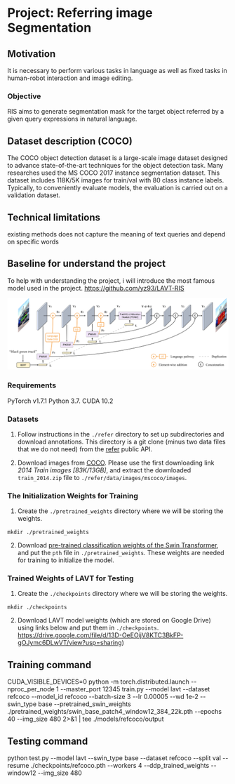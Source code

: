 # Project: Referring image Segmentation
## Motivation
It is necessary to perform various tasks in language as well as fixed tasks in human-robot interaction and image editing.
### Objective
RIS aims to generate segmentation mask for the target object referred by a given query expressions in natural language. 
## Dataset description (COCO)

The COCO object detection dataset is a large-scale image dataset designed to advance state-of-the-art techniques for the object detection task. Many researches used the
MS COCO 2017 instance segmentation dataset. This dataset includes 118K/5K images for train/val with 80 class instance labels. Typically, to conveniently evaluate models, the evaluation is carried out on a validation dataset.
## Technical limitations
existing methods does not capture the meaning of text queries and depend on specific words

## Baseline for understand the project
To help with understanding the project, i will introduce the most famous model used in the project.
https://github.com/yz93/LAVT-RIS

![Pipeline Image](pipeline.jpg)

### Requirements
PyTorch v1.7.1
Python 3.7.
CUDA 10.2

### Datasets
1. Follow instructions in the `./refer` directory to set up subdirectories
and download annotations.
This directory is a git clone (minus two data files that we do not need)
from the [refer](https://github.com/lichengunc/refer) public API.

2. Download images from [COCO](https://cocodataset.org/#download).
Please use the first downloading link *2014 Train images [83K/13GB]*, and extract
the downloaded `train_2014.zip` file to `./refer/data/images/mscoco/images`.

### The Initialization Weights for Training
1. Create the `./pretrained_weights` directory where we will be storing the weights.
```shell
mkdir ./pretrained_weights
```
2. Download [pre-trained classification weights of
the Swin Transformer](https://github.com/SwinTransformer/storage/releases/download/v1.0.0/swin_base_patch4_window12_384_22k.pth),
and put the `pth` file in `./pretrained_weights`.
These weights are needed for training to initialize the model.

### Trained Weights of LAVT for Testing
1. Create the `./checkpoints` directory where we will be storing the weights.
```shell
mkdir ./checkpoints
```
2. Download LAVT model weights (which are stored on Google Drive) using links below and put them in `./checkpoints`.
https://drive.google.com/file/d/13D-OeEOijV8KTC3BkFP-gOJymc6DLwVT/view?usp=sharing)

## Training command
CUDA_VISIBLE_DEVICES=0 python -m torch.distributed.launch --nproc_per_node 1 --master_port 12345 train.py --model lavt --dataset refcoco --model_id refcoco --batch-size 3 --lr 0.00005 --wd 1e-2 --swin_type base --pretrained_swin_weights ./pretrained_weights/swin_base_patch4_window12_384_22k.pth --epochs 40 --img_size 480 2>&1 | tee ./models/refcoco/output

## Testing command
python test.py --model lavt --swin_type base --dataset refcoco --split val --resume ./checkpoints/refcoco.pth --workers 4 --ddp_trained_weights --window12 --img_size 480

